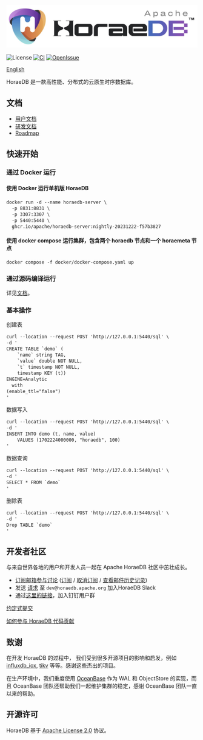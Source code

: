 ![HoraeDB](docs/logo/horaedb-banner-white-small.jpg)

![License](https://img.shields.io/badge/license-Apache--2.0-green.svg)
[![CI](https://github.com/apache/incubator-horaedb/actions/workflows/ci.yml/badge.svg)](https://github.com/apache/incubator-horaedb/actions/workflows/ci.yml)
[![OpenIssue](https://img.shields.io/github/issues/apache/incubator-horaedb)](https://github.com/apache/incubator-horaedb/issues)
<!-- [![Docker](https://img.shields.io/docker/v/apache/horaedb-server?logo=docker)](https://hub.docker.com/r/apache/horaedb-server) TODO need to wait for first apache version release. -->

[English](./README.md)

HoraeDB 是一款高性能、分布式的云原生时序数据库。

## 文档
- [用户文档](https://horaedb.apache.org)
- [研发文档](https://horaedb.apache.org/dev/compile_run.html)
- [Roadmap](https://horaedb.apache.org/dev/roadmap.html)

## 快速开始
### 通过 Docker 运行
#### 使用 Docker 运行单机版 HoraeDB
```
docker run -d --name horaedb-server \
  -p 8831:8831 \
  -p 3307:3307 \
  -p 5440:5440 \
  ghcr.io/apache/horaedb-server:nightly-20231222-f57b3827
```

#### 使用 docker compose 运行集群，包含两个 horaedb 节点和一个 horaemeta 节点

```
docker compose -f docker/docker-compose.yaml up
```

### 通过源码编译运行
详见[文档](https://horaedb.apache.org/dev/compile_run.html)。

### 基本操作

创建表
```
curl --location --request POST 'http://127.0.0.1:5440/sql' \
-d '
CREATE TABLE `demo` (
    `name` string TAG,
    `value` double NOT NULL,
    `t` timestamp NOT NULL,
    timestamp KEY (t))
ENGINE=Analytic
  with
(enable_ttl="false")
'
```

数据写入
```
curl --location --request POST 'http://127.0.0.1:5440/sql' \
-d '
INSERT INTO demo (t, name, value)
    VALUES (1702224000000, "horaedb", 100)
'
```

数据查询
```
curl --location --request POST 'http://127.0.0.1:5440/sql' \
-d '
SELECT * FROM `demo`
'
```

删除表

```
curl --location --request POST 'http://127.0.0.1:5440/sql' \
-d '
Drop TABLE `demo`
'
```

## 开发者社区

与来自世界各地的用户和开发人员一起在 Apache HoraeDB 社区中茁壮成长。

- [订阅邮箱参与讨论](mailto:dev-subscribe@horaedb.apache.org) ([订阅](mailto:dev-subscribe@horaedb.apache.org?subject=(send%20this%20email%20to%20subscribe)) / [取消订阅](mailto:dev-unsubscribe@horaedb.apache.org?subject=(send%20this%20email%20to%20unsubscribe)) / [查看邮件历史记录](https://lists.apache.org/list.html?dev@horaedb.apache.org))
- 发送 [请求](mailto:dev@horaedb.apache.org?subject=(Request%to%20join%20HoraeDB%20slack)) 至 `dev@horaedb.apache.org` 加入HoraeDB Slack
- 通过[这里的链接](https://github.com/apache/incubator-horaedb-docs/blob/main/static/dingtalk.jpg)，加入钉钉用户群

[约定式提交](https://apache.github.io/incubator-horaedb-docs/cn/dev/conventional_commit)

[如何参与 HoraeDB 代码贡献](CONTRIBUTING.md)


## 致谢
在开发 HoraeDB 的过程中， 我们受到很多开源项目的影响和启发，例如  [influxdb_iox](https://github.com/influxdata/influxdb/tree/main), [tikv](https://github.com/tikv/tikv) 等等。感谢这些杰出的项目。

在生产环境中，我们重度使用 [OceanBase](https://github.com/oceanbase/oceanbase) 作为 WAL 和 ObjectStore 的实现，而且 OceanBase 团队还帮助我们一起维护集群的稳定，感谢 OceanBase 团队一直以来的帮助。

## 开源许可
HoraeDB 基于 [Apache License 2.0](LICENSE) 协议。
